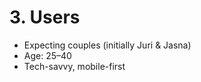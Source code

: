 # 3. Users
- Expecting couples (initially Juri & Jasna)  
- Age: 25–40  
- Tech-savvy, mobile-first  
